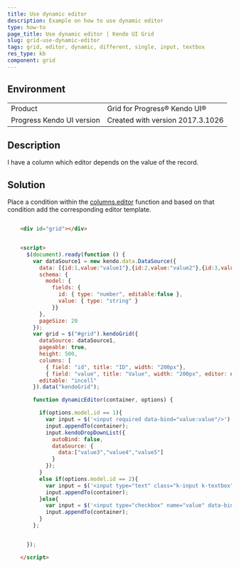 ```yaml
---
title: Use dynamic editor
description: Example on how to use dynamic editor
type: how-to
page_title: Use dynamic editor | Kendo UI Grid
slug: grid-use-dynamic-editor
tags: grid, editor, dynamic, different, single, input, textbox
res_type: kb
component: grid
---
```


## Environment
<table>
 <tr>
  <td>Product</td>
  <td>Grid for Progress® Kendo UI®</td>
 </tr>
 <tr>
  <td>Progress Kendo UI version</td>
  <td>Created with version 2017.3.1026</td>
 </tr>
</table>

## Description

I have a column which editor depends on the value of the record.

## Solution

Place a condition within the [columns.editor](https://docs.telerik.com/kendo-ui/api/javascript/ui/grid#configuration-columns.editor) function and based on that condition add the  corresponding editor template.
    

```html

    <div id="grid"></div>


    <script>
      $(document).ready(function () { 
        var dataSource1 = new kendo.data.DataSource({
          data: [{id:1,value:"value1"},{id:2,value:"value2"},{id:3,value:"value3"}],
          schema: {
            model: {
              fields: {
                id: { type: "number", editable:false },
                value: { type: "string" }
              }}
          },
          pageSize: 20
        });  
        var grid = $("#grid").kendoGrid({
          dataSource: dataSource1,
          pageable: true,
          height: 500,
          columns: [ 
            { field: "id", title: "ID", width: "200px"},
            { field: "value", title: "Value", width: "200px", editor: dynamicEditor}],
          editable: "incell"
        }).data("kendoGrid");

        function dynamicEditor(container, options) {

          if(options.model.id == 1){
            var input = $('<input required data-bind="value:value"/>')
            input.appendTo(container);
            input.kendoDropDownList({
              autoBind: false,
              dataSource: {
                data:["value3","value4","value5"]
              }
            });
          }
          else if(options.model.id == 2){
            var input = $('<input type="text" class="k-input k-textbox" name="value" data-bind="value:value">'); 
            input.appendTo(container); 
          }else{
            var input = $('<input type="checkbox" name="value" data-bind="value:value">'); 
            input.appendTo(container); 
          }
        };


      });

    </script>
```